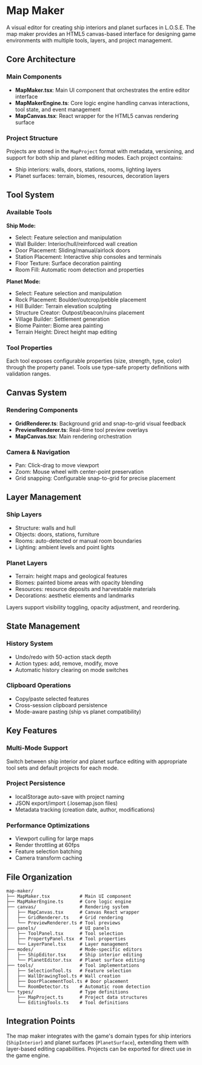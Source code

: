 # Map Maker

A visual editor for creating ship interiors and planet surfaces in L.O.S.E. The map maker provides an HTML5 canvas-based interface for designing game environments with multiple tools, layers, and project management.

## Core Architecture

### Main Components

- **MapMaker.tsx**: Main UI component that orchestrates the entire editor interface
- **MapMakerEngine.ts**: Core logic engine handling canvas interactions, tool state, and event management
- **MapCanvas.tsx**: React wrapper for the HTML5 canvas rendering surface

### Project Structure

Projects are stored in the `MapProject` format with metadata, versioning, and support for both ship and planet editing modes. Each project contains:

- Ship interiors: walls, doors, stations, rooms, lighting layers
- Planet surfaces: terrain, biomes, resources, decoration layers

## Tool System

### Available Tools

**Ship Mode:**

- Select: Feature selection and manipulation
- Wall Builder: Interior/hull/reinforced wall creation
- Door Placement: Sliding/manual/airlock doors
- Station Placement: Interactive ship consoles and terminals
- Floor Texture: Surface decoration painting
- Room Fill: Automatic room detection and properties

**Planet Mode:**

- Select: Feature selection and manipulation
- Rock Placement: Boulder/outcrop/pebble placement
- Hill Builder: Terrain elevation sculpting
- Structure Creator: Outpost/beacon/ruins placement
- Village Builder: Settlement generation
- Biome Painter: Biome area painting
- Terrain Height: Direct height map editing

### Tool Properties

Each tool exposes configurable properties (size, strength, type, color) through the property panel. Tools use type-safe property definitions with validation ranges.

## Canvas System

### Rendering Components

- **GridRenderer.ts**: Background grid and snap-to-grid visual feedback
- **PreviewRenderer.ts**: Real-time tool preview overlays
- **MapCanvas.tsx**: Main rendering orchestration

### Camera & Navigation

- Pan: Click-drag to move viewport
- Zoom: Mouse wheel with center-point preservation
- Grid snapping: Configurable snap-to-grid for precise placement

## Layer Management

### Ship Layers

- Structure: walls and hull
- Objects: doors, stations, furniture
- Rooms: auto-detected or manual room boundaries
- Lighting: ambient levels and point lights

### Planet Layers

- Terrain: height maps and geological features
- Biomes: painted biome areas with opacity blending
- Resources: resource deposits and harvestable materials
- Decorations: aesthetic elements and landmarks

Layers support visibility toggling, opacity adjustment, and reordering.

## State Management

### History System

- Undo/redo with 50-action stack depth
- Action types: add, remove, modify, move
- Automatic history clearing on mode switches

### Clipboard Operations

- Copy/paste selected features
- Cross-session clipboard persistence
- Mode-aware pasting (ship vs planet compatibility)

## Key Features

### Multi-Mode Support

Switch between ship interior and planet surface editing with appropriate tool sets and default projects for each mode.

### Project Persistence

- localStorage auto-save with project naming
- JSON export/import (.losemap.json files)
- Metadata tracking (creation date, author, modifications)

### Performance Optimizations

- Viewport culling for large maps
- Render throttling at 60fps
- Feature selection batching
- Camera transform caching

## File Organization

```
map-maker/
├── MapMaker.tsx           # Main UI component
├── MapMakerEngine.ts      # Core logic engine
├── canvas/                # Rendering system
│   ├── MapCanvas.tsx      # Canvas React wrapper
│   ├── GridRenderer.ts    # Grid rendering
│   └── PreviewRenderer.ts # Tool previews
├── panels/                # UI panels
│   ├── ToolPanel.tsx      # Tool selection
│   ├── PropertyPanel.tsx  # Tool properties
│   └── LayerPanel.tsx     # Layer management
├── modes/                 # Mode-specific editors
│   ├── ShipEditor.tsx     # Ship interior editing
│   └── PlanetEditor.tsx   # Planet surface editing
├── tools/                 # Tool implementations
│   ├── SelectionTool.ts   # Feature selection
│   ├── WallDrawingTool.ts # Wall creation
│   ├── DoorPlacementTool.ts # Door placement
│   └── RoomDetector.ts    # Automatic room detection
└── types/                 # Type definitions
    ├── MapProject.ts      # Project data structures
    └── EditingTools.ts    # Tool definitions
```

## Integration Points

The map maker integrates with the game's domain types for ship interiors (`ShipInterior`) and planet surfaces (`PlanetSurface`), extending them with layer-based editing capabilities. Projects can be exported for direct use in the game engine.
